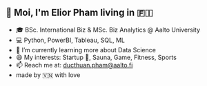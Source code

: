## 👋 Moi, I'm Elior Pham living in 🇫🇮
- 🎓 BSc. International Biz & MSc. Biz Analytics @ Aalto University
- 💻 Python, PowerBI, Tableau, SQL, ML
- 🌱 I’m currently learning more about Data Science
- 😄 My interests: Startup 🔭, Sauna, Game, Fitness, Sports
- 📫 Reach me at: ducthuan.pham@aalto.fi
- made by 🇻🇳 with love
<!--
**bimeo05/bimeo05** is a ✨ _special_ ✨ repository because its `README.md` (this file) appears on your GitHub profile.

Here are some ideas to get you started:

- 🔭 I’m currently working on ...
- 🌱 I’m currently learning ...
- 👯 I’m looking to collaborate on ...
- 🤔 I’m looking for help with ...
- 💬 Ask me about ...
- 📫 How to reach me: ...
- 😄 Pronouns: ...
- ⚡ Fun fact: ...
-->
